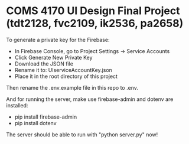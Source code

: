 # COMS 4170 UI Design Final Project (tdt2128, fvc2109, ik2536, pa2658)

To generate a private key for the Firebase:
- In Firebase Console, go to Project Settings → Service Accounts
- Click Generate New Private Key
- Download the JSON file
- Rename it to: UIserviceAccountKey.json
- Place it in the root directory of this project

Then rename the .env.example file in this repo to .env.

And for running the server, make use firebase-admin and dotenv are installed:
- pip install firebase-admin
- pip install dotenv

The server should be able to run with "python server.py" now!
